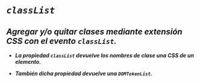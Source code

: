 # **_```classList```_**

## **_Agregar y/o quitar clases mediante extensión CSS con el evento ```classList```._**

- **_La propiedad ```classList``` devuelve los nombres de clase una CSS de un elemento._**

- **_También dicha propiedad devuelve una  ```DOMTokenList```._**
